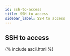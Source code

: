 ```yaml
---
id: ssh-to-access
title: SSH to access
sidebar_label: SSH to access
---
```



## SSH to access




{% include ascii.html %}